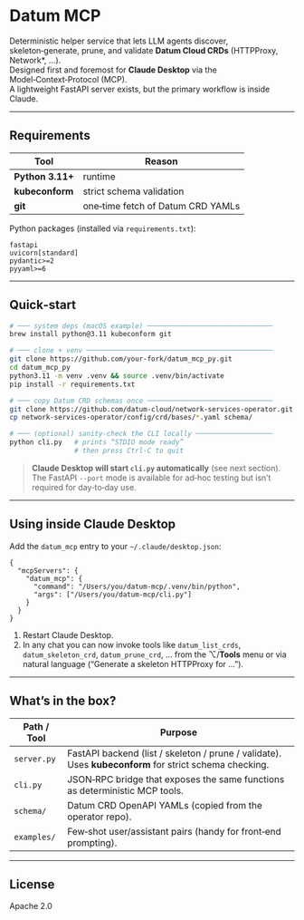 # Datum MCP

Deterministic helper service that lets LLM agents discover, skeleton‑generate, prune, and validate **Datum Cloud CRDs** (HTTPProxy, Network*, …).  
Designed first and foremost for **Claude Desktop** via the Model‑Context‑Protocol (MCP).  
A lightweight FastAPI server exists, but the primary workflow is inside Claude.

---

## Requirements

| Tool | Reason |
|------|--------|
| **Python 3.11+** | runtime |
| **kubeconform** | strict schema validation |
| **git** | one‑time fetch of Datum CRD YAMLs |

Python packages (installed via `requirements.txt`):

```text
fastapi
uvicorn[standard]
pydantic>=2
pyyaml>=6
```

---

## Quick‑start

```bash
# ─── system deps (macOS example) ───────────────────────────────
brew install python@3.11 kubeconform git

# ─── clone + venv ──────────────────────────────────────────────
git clone https://github.com/your-fork/datum_mcp_py.git
cd datum_mcp_py
python3.11 -m venv .venv && source .venv/bin/activate
pip install -r requirements.txt

# ─── copy Datum CRD schemas once ───────────────────────────────
git clone https://github.com/datum-cloud/network-services-operator.git
cp network-services-operator/config/crd/bases/*.yaml schema/

# ─── (optional) sanity‑check the CLI locally ───────────────────
python cli.py   # prints “STDIO mode ready”
                # then press Ctrl‑C to quit
```

> **Claude Desktop will start `cli.py` automatically** (see next section).  
> The FastAPI `--port` mode is available for ad‑hoc testing but isn’t required for day‑to‑day use.

---

## Using inside Claude Desktop

Add the `datum_mcp` entry to your `~/.claude/desktop.json`:

```jsonc
{
  "mcpServers": {
    "datum_mcp": {
      "command": "/Users/you/datum-mcp/.venv/bin/python",
      "args": ["/Users/you/datum-mcp/cli.py"]
    }
  }
}
```

1. Restart Claude Desktop.  
2. In any chat you can now invoke tools like `datum_list_crds`, `datum_skeleton_crd`, `datum_prune_crd`, … from the ⌥/**Tools** menu or via natural language (“Generate a skeleton HTTPProxy for …”).

---

## What’s in the box?

| Path / Tool | Purpose |
|-------------|---------|
| `server.py` | FastAPI backend (list / skeleton / prune / validate). Uses **kubeconform** for strict schema checking. |
| `cli.py`    | JSON‑RPC bridge that exposes the same functions as deterministic MCP tools. |
| `schema/`   | Datum CRD OpenAPI YAMLs (copied from the operator repo). |
| `examples/` | Few‑shot user/assistant pairs (handy for front‑end prompting). |

---

## License

Apache 2.0
